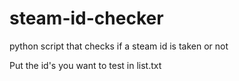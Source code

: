 # steam-id-checker
python script that checks if a steam id is taken or not

Put the id's you want to test in list.txt
